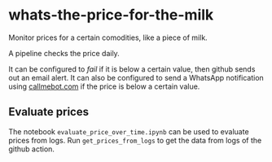 # whats-the-price-for-the-milk

Monitor prices for a certain comodities, like a piece of milk.

A pipeline checks the price daily.

It can be configured to _fail_ if it is below a certain value, then github sends
out an email alert.
It can also be configured to send a WhatsApp notification using
[callmebot.com](https://www.callmebot.com/blog/free-api-whatsapp-messages/)
if the price is below a certain value.


## Evaluate prices

The notebook `evaluate_price_over_time.ipynb` can be used to evaluate prices from logs.
Run `get_prices_from_logs` to get the data from logs of the github action.